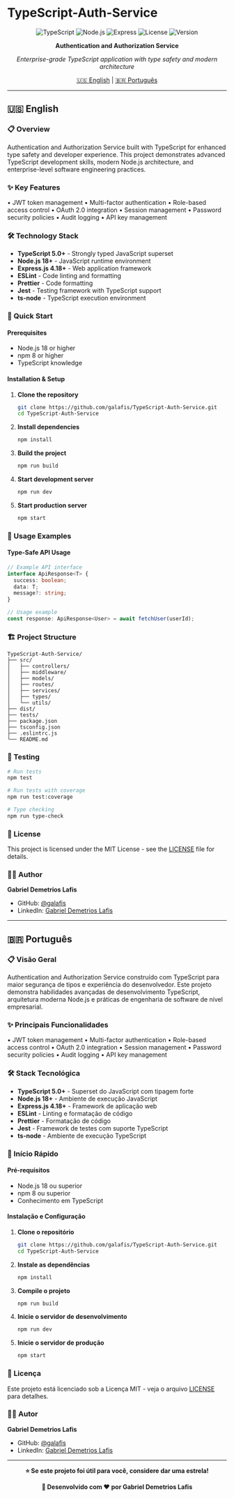 # TypeScript-Auth-Service

<div align="center">

![TypeScript](https://img.shields.io/badge/TypeScript-5.0+-3178C6?style=for-the-badge&logo=typescript&logoColor=white)
![Node.js](https://img.shields.io/badge/Node.js-18+-339933?style=for-the-badge&logo=node.js&logoColor=white)
![Express](https://img.shields.io/badge/Express-4.18+-000000?style=for-the-badge&logo=express&logoColor=white)
![License](https://img.shields.io/badge/License-MIT-blue.svg?style=for-the-badge)
![Version](https://img.shields.io/badge/Version-1.0.0-green.svg?style=for-the-badge)

**Authentication and Authorization Service**

*Enterprise-grade TypeScript application with type safety and modern architecture*

[🇺🇸 English](#english) | [🇧🇷 Português](#português)

</div>

---

## 🇺🇸 English

### 📋 Overview

Authentication and Authorization Service built with TypeScript for enhanced type safety and developer experience. This project demonstrates advanced TypeScript development skills, modern Node.js architecture, and enterprise-level software engineering practices.

### ✨ Key Features

• JWT token management
• Multi-factor authentication
• Role-based access control
• OAuth 2.0 integration
• Session management
• Password security policies
• Audit logging
• API key management

### 🛠️ Technology Stack

- **TypeScript 5.0+** - Strongly typed JavaScript superset
- **Node.js 18+** - JavaScript runtime environment
- **Express.js 4.18+** - Web application framework
- **ESLint** - Code linting and formatting
- **Prettier** - Code formatting
- **Jest** - Testing framework with TypeScript support
- **ts-node** - TypeScript execution environment

### 🚀 Quick Start

#### Prerequisites
- Node.js 18 or higher
- npm 8 or higher
- TypeScript knowledge

#### Installation & Setup

1. **Clone the repository**
   ```bash
   git clone https://github.com/galafis/TypeScript-Auth-Service.git
   cd TypeScript-Auth-Service
   ```

2. **Install dependencies**
   ```bash
   npm install
   ```

3. **Build the project**
   ```bash
   npm run build
   ```

4. **Start development server**
   ```bash
   npm run dev
   ```

5. **Start production server**
   ```bash
   npm start
   ```

### 📖 Usage Examples

#### Type-Safe API Usage

```typescript
// Example API interface
interface ApiResponse<T> {
  success: boolean;
  data: T;
  message?: string;
}

// Usage example
const response: ApiResponse<User> = await fetchUser(userId);
```

### 🏗️ Project Structure

```
TypeScript-Auth-Service/
├── src/
│   ├── controllers/
│   ├── middleware/
│   ├── models/
│   ├── routes/
│   ├── services/
│   ├── types/
│   └── utils/
├── dist/
├── tests/
├── package.json
├── tsconfig.json
├── .eslintrc.js
└── README.md
```

### 🧪 Testing

```bash
# Run tests
npm test

# Run tests with coverage
npm run test:coverage

# Type checking
npm run type-check
```

### 📝 License

This project is licensed under the MIT License - see the [LICENSE](LICENSE) file for details.

### 👨‍💻 Author

**Gabriel Demetrios Lafis**
- GitHub: [@galafis](https://github.com/galafis)
- LinkedIn: [Gabriel Demetrios Lafis](https://linkedin.com/in/gabriel-lafis)

---

## 🇧🇷 Português

### 📋 Visão Geral

Authentication and Authorization Service construído com TypeScript para maior segurança de tipos e experiência do desenvolvedor. Este projeto demonstra habilidades avançadas de desenvolvimento TypeScript, arquitetura moderna Node.js e práticas de engenharia de software de nível empresarial.

### ✨ Principais Funcionalidades

• JWT token management
• Multi-factor authentication
• Role-based access control
• OAuth 2.0 integration
• Session management
• Password security policies
• Audit logging
• API key management

### 🛠️ Stack Tecnológica

- **TypeScript 5.0+** - Superset do JavaScript com tipagem forte
- **Node.js 18+** - Ambiente de execução JavaScript
- **Express.js 4.18+** - Framework de aplicação web
- **ESLint** - Linting e formatação de código
- **Prettier** - Formatação de código
- **Jest** - Framework de testes com suporte TypeScript
- **ts-node** - Ambiente de execução TypeScript

### 🚀 Início Rápido

#### Pré-requisitos
- Node.js 18 ou superior
- npm 8 ou superior
- Conhecimento em TypeScript

#### Instalação e Configuração

1. **Clone o repositório**
   ```bash
   git clone https://github.com/galafis/TypeScript-Auth-Service.git
   cd TypeScript-Auth-Service
   ```

2. **Instale as dependências**
   ```bash
   npm install
   ```

3. **Compile o projeto**
   ```bash
   npm run build
   ```

4. **Inicie o servidor de desenvolvimento**
   ```bash
   npm run dev
   ```

5. **Inicie o servidor de produção**
   ```bash
   npm start
   ```

### 📝 Licença

Este projeto está licenciado sob a Licença MIT - veja o arquivo [LICENSE](LICENSE) para detalhes.

### 👨‍💻 Autor

**Gabriel Demetrios Lafis**
- GitHub: [@galafis](https://github.com/galafis)
- LinkedIn: [Gabriel Demetrios Lafis](https://linkedin.com/in/gabriel-lafis)

---

<div align="center">

**⭐ Se este projeto foi útil para você, considere dar uma estrela!**

**🚀 Desenvolvido com ❤️ por Gabriel Demetrios Lafis**

</div>
